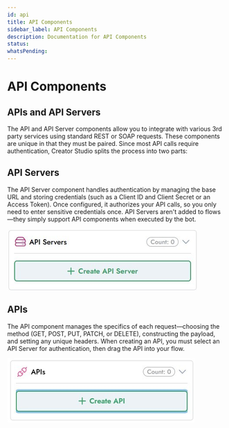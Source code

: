 ```yaml
---
id: api
title: API Components
sidebar_label: API Components
description: Documentation for API Components
status: 
whatsPending: 
---
```


# API Components

## APIs and API Servers 

The API and API Server components allow you to integrate with various 3rd party services using standard REST or SOAP requests. These components are unique in that they must be paired. Since most API calls require authentication, Creator Studio splits the process into two parts:

## API Servers

The API Server component handles authentication by managing the base URL and storing credentials (such as a Client ID and Client Secret or an Access Token). Once configured, it authorizes your API calls, so you only need to enter sensitive credentials once. API Servers aren't added to flows—they simply support API components when executed by the bot.

![API Server](../../../static/img/API%20Components/Api_Server.jpg)

## APIs

The API component manages the specifics of each request—choosing the method (GET, POST, PUT, PATCH, or DELETE), constructing the payload, and setting any unique headers. When creating an API, you must select an API Server for authentication, then drag the API into your flow.

![API](../../../static/img/API%20Components/API.jpg)

